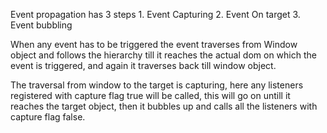 Event propagation has 3 steps
	1. Event Capturing
	2. Event On target
	3. Event bubbling

When any event has to be triggered the event traverses from Window object and follows the hierarchy till it reaches the actual dom on which the event is triggered, and again it traverses back till window object.

The traversal from window to the target is capturing, here any listeners registered with capture flag true will be called, this will go on untill it reaches the target object, then it bubbles up and calls all the listeners with capture flag false.

